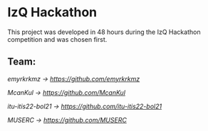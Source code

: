 # IzQ Hackathon

This project was developed in 48 hours during the IzQ Hackathon competition and was chosen first.

## Team:  
*emyrkrkmz -> https://github.com/emyrkrkmz*

*McanKul -> https://github.com/McanKul*

*itu-itis22-bol21 -> https://github.com/itu-itis22-bol21*

*MUSERC -> https://github.com/MUSERC*

